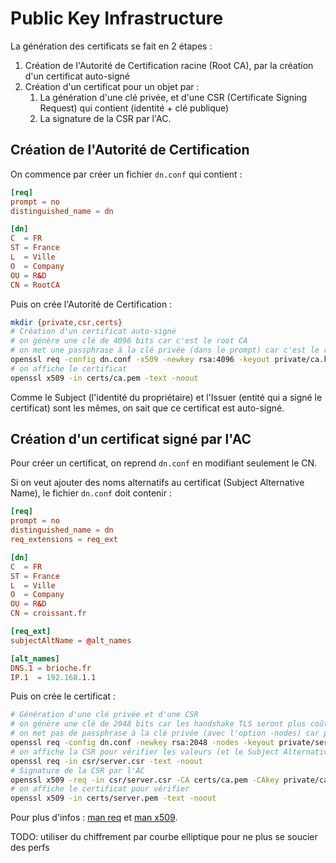# Public Key Infrastructure

La génération des certificats se fait en 2 étapes :
1. Création de l'Autorité de Certification racine (Root CA), par la création d'un certificat auto-signé
2. Création d'un certificat pour un objet par :
   1. La génération d'une clé privée, et d'une CSR (Certificate Signing Request) qui contient (identité + clé publique)
   2. La signature de la CSR par l'AC.

## Création de l'Autorité de Certification

On commence par créer un fichier `dn.conf` qui contient :
```conf
[req]
prompt = no
distinguished_name = dn

[dn]
C  = FR
ST = France
L  = Ville
O  = Company
OU = R&D
CN = RootCA
```

Puis on crée l'Autorité de Certification :
```bash
mkdir {private,csr,certs}
# Création d'un certificat auto-signé
# on génère une clé de 4096 bits car c'est le root CA
# on met une passphrase à la clé privée (dans le prompt) car c'est le root CA et qu'il sera sollicité que pour signer des certificats
openssl req -config dn.conf -x509 -newkey rsa:4096 -keyout private/ca.key -out certs/ca.pem -set_serial 0
# on affiche le certificat
openssl x509 -in certs/ca.pem -text -noout
```

Comme le Subject (l'identité du propriétaire) et l'Issuer (entité qui a signé le certificat) sont les mêmes, on sait que ce certificat est auto-signé.

## Création d'un certificat signé par l'AC

Pour créer un certificat, on reprend `dn.conf` en modifiant seulement le CN.

Si on veut ajouter des noms alternatifs au certificat (Subject Alternative Name), le fichier `dn.conf` doit contenir :
```conf
[req]
prompt = no
distinguished_name = dn
req_extensions = req_ext

[dn]
C  = FR
ST = France
L  = Ville
O  = Company
OU = R&D
CN = croissant.fr

[req_ext]
subjectAltName = @alt_names

[alt_names]
DNS.1 = brioche.fr
IP.1  = 192.168.1.1
```

Puis on crée le certificat :
```bash
# Génération d'une clé privée et d'une CSR
# on génère une clé de 2048 bits car les handshake TLS seront plus coûteux en temps/cpu
# on met pas de passphrase à la clé privée (avec l'option -nodes) car pas pratique
openssl req -config dn.conf -newkey rsa:2048 -nodes -keyout private/server.key -out csr/server.csr
# on affiche la CSR pour vérifier les valeurs (et le Subject Alternative Name si on l'a demandé)
openssl req -in csr/server.csr -text -noout
# Signature de la CSR par l'AC
openssl x509 -req -in csr/server.csr -CA certs/ca.pem -CAkey private/ca.key -out certs/server.pem -CAcreateserial -extfile dn.conf -extensions req_ext
# on affiche le certificat pour vérifier
openssl x509 -in certs/server.pem -text -noout
```

Pour plus d'infos : [man req](https://man.cx/req) et [man x509](https://man.cx/x509).

TODO: utiliser du chiffrement par courbe elliptique pour ne plus se soucier des perfs
